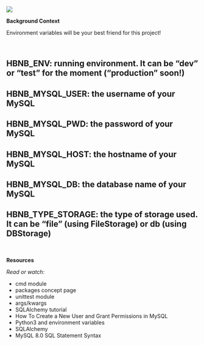 <!DOCTYPE html>
<html>
<meta charset='utf-8'>
<head>

<img src='https://s3.amazonaws.com/intranet-projects-files/concepts/74/hbnb_step2.png'>

</head>

<body>

<b>Background Context</b>
<br>
<p>Environment variables will be your best friend for this project!</p>
<br>
<h2>HBNB_ENV: running environment. It can be “dev” or “test” for the moment (“production” soon!)</h2>
<h2>HBNB_MYSQL_USER: the username of your MySQL</h2>
<h2>HBNB_MYSQL_PWD: the password of your MySQL</h2>
<h2>HBNB_MYSQL_HOST: the hostname of your MySQL</h2>
<h2>HBNB_MYSQL_DB: the database name of your MySQL</h2>
<h2>HBNB_TYPE_STORAGE: the type of storage used. It can be “file” (using FileStorage) or db (using DBStorage)</h2>


<br>

<b>Resources</b>

<i>Read or watch:</i>

<ul>
    <li>cmd module</li>
    <li>packages concept page</li>
    <li>unittest module</li>
    <li>args/kwargs</li>
    <li>SQLAlchemy tutorial</li>
    <li>How To Create a New User and Grant Permissions in MySQL</li>
    <li>Python3 and environment variables</li>
    <li>SQLAlchemy</li>
    <li>MySQL 8.0 SQL Statement Syntax</li>
</ul>

<body>
</html>
